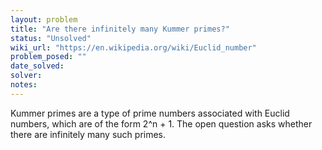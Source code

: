 ```yaml
---
layout: problem
title: "Are there infinitely many Kummer primes?"
status: "Unsolved"
wiki_url: "https://en.wikipedia.org/wiki/Euclid_number"
problem_posed: ""
date_solved:
solver:
notes:
---
```

Kummer primes are a type of prime numbers associated with Euclid numbers, which are of the form 2^n + 1. The open question asks whether there are infinitely many such primes.